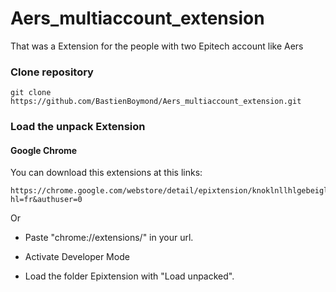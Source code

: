 # Aers_multiaccount_extension

That was a Extension for the people with two Epitech account like Aers 

### Clone repository

    git clone https://github.com/BastienBoymond/Aers_multiaccount_extension.git
    
### Load the unpack Extension

#### Google Chrome

You can download this extensions at this links:

    https://chrome.google.com/webstore/detail/epixtension/knoklnllhlgebeiglbijpfiokncpbfcd?hl=fr&authuser=0

Or

- Paste "chrome://extensions/" in your url.

- Activate Developer Mode

- Load the folder Epixtension with "Load unpacked".
